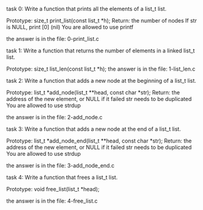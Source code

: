 task 0:
Write a function that prints all the elements of a list_t list.

Prototype: size_t print_list(const list_t *h);
Return: the number of nodes
If str is NULL, print [0] (nil)
You are allowed to use printf

the answer is in the file: 0-print_list.c

task 1:
Write a function that returns the number of elements in a linked list_t list.

Prototype: size_t list_len(const list_t *h);
the answer is in the file: 1-list_len.c

task 2:
Write a function that adds a new node at the beginning of a list_t list.

Prototype: list_t *add_node(list_t **head, const char *str);
Return: the address of the new element, or NULL if it failed
str needs to be duplicated
You are allowed to use strdup

the answer is in the file: 2-add_node.c

task 3:
Write a function that adds a new node at the end of a list_t list.

Prototype: list_t *add_node_end(list_t **head, const char *str);
Return: the address of the new element, or NULL if it failed
str needs to be duplicated
You are allowed to use strdup

the answer is in the file: 3-add_node_end.c

task 4:
Write a function that frees a list_t list.

Prototype: void free_list(list_t *head);

the answer is in the file: 4-free_list.c
